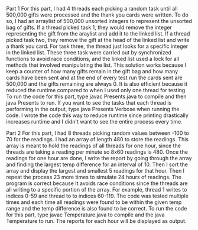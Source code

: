 Part 1
For this part, I had 4 threads each picking a random task until all 500,000 gifts were processed and the thank you cards were written. To do so, I had an arraylist of 500,000 unsorted integers to represent the unsorted bag of gifts. If a thread picked task 1, they would remove the integer representing the gift from the araylist and add it to the linked list. If a thread picked task two, they remove the gift at the head of the linked list and write a thank you card. For task three, the thread just looks for a specific integer in the linked list. These three task were carried out by synchronized functions to avoid race conditions, and the linked list used a lock for all methods that involved manipulating the list. This solution works because I keep a counter of how many gifts remain in the gift bag and how many cards have been sent and at the end of every test run the cards sent are 500,000 and the gifts remaining are always 0. It is also efficient because it reduced the runtime compared to when I used only one thread for testing. 
To run the code for this part, type javac Presents.java to compile and then java Presents to run. If you want to see the tasks that each thread is performing in the output, type java Presents Verbose when running the code. I wrote the code this way to reduce runtime since printing drastically increases runtime and I didn't want to see the entire process every time.

Part 2
For this part, I had 8 threads picking random values between -100 to 70 for the readings. I had an array of length 480 to store the readings. This array is meant to hold the readings of all threads for one hour, since the threads are taking a reading per minute so 8x60 readings is 480. Once the readings for one hour are done, I write the report by going through the array and finding the largest temp difference for an interval of 10. Then I sort the array and display the largest and smallest 5 readings for that hour. Then I repeat the process 23 more times to simulate 24 hours of readings. The program is correct because It avoids race conditions since the threads are all writing to a specific portion of the array. For example, thread 1 writes to indices 0-59 and thread to to indices 60-119. The code was tested multiple times and each time all readings were found to be within the given temp range and the temp difference is also found to be correct. 
To run the code for this part, type javac Temperature.java to compile and the java Temperature to run. The reports for each hour will be displayed as output.
